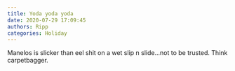 ```yaml
---
title: Yoda yoda yoda
date: 2020-07-29 17:09:45
authors: Ripp
categories: Holiday
---
```


 Manelos is slicker than eel shit on a wet slip n slide...not to be trusted. Think carpetbagger.